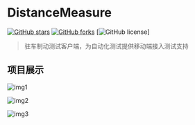 # DistanceMeasure
[![GitHub stars](https://img.shields.io/github/stars/WithLei/DistanceMeasure.svg)](https://github.com/WithLei/DistanceMeasure/stargazers) [![GitHub forks](https://img.shields.io/github/forks/WithLei/DistanceMeasure.svg)](https://github.com/WithLei/DistanceMeasure/network)
[![GitHub license](https://img.shields.io/github/license/WithLei/DistanceMeasure.svg)]

> 驻车制动测试客户端，为自动化测试提供移动端接入测试支持

## 项目展示
![img1](https://github.com/WithLei/DistanceMeasure/blob/master/screenshots/distanceMeasure(1).png)

![img2](https://github.com/WithLei/DistanceMeasure/blob/master/screenshots/distanceMeasure(2).png)

![img3](https://github.com/WithLei/DistanceMeasure/blob/master/screenshots/distanceMeasure(3).png)
